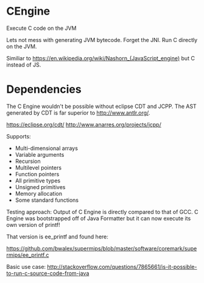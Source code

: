 # CEngine
Execute C code on the JVM

Lets not mess with generating JVM bytecode.  Forget the JNI.  Run C directly on the JVM.

Similiar to https://en.wikipedia.org/wiki/Nashorn_(JavaScript_engine) but C instead of JS.

# Dependencies

The C Engine wouldn't be possible without eclipse CDT and JCPP.  The AST generated by CDT is far superior to http://www.antlr.org/.

https://eclipse.org/cdt/
http://www.anarres.org/projects/jcpp/

Supports:
- Multi-dimensional arrays
- Variable arguments
- Recursion
- Multilevel pointers
- Function pointers
- All primitive types
- Unsigned primitives
- Memory allocation
- Some standard functions

Testing approach:
Output of C Engine is directly compared to that of GCC. C Engine was bootstrapped off of Java Formatter but it can now execute its own version of printf!

That version is ee_printf and found here:

https://github.com/bwalex/supermips/blob/master/software/coremark/supermips/ee_printf.c

Basic use case:
http://stackoverflow.com/questions/7865661/is-it-possible-to-run-c-source-code-from-java
